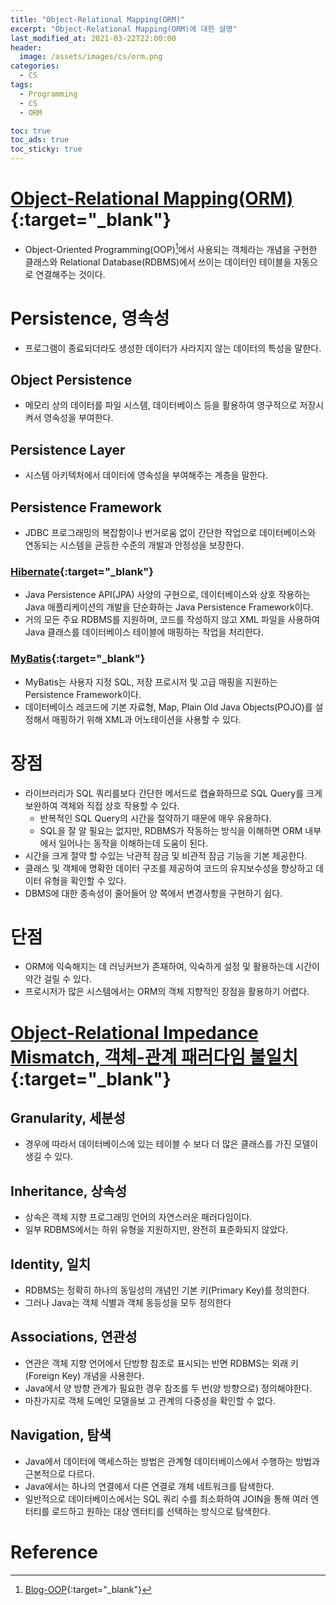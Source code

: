 ```yaml
---
title: "Object-Relational Mapping(ORM)"
excerpt: "Object-Relational Mapping(ORM)에 대한 설명"
last_modified_at: 2021-03-22T22:00:00
header:
  image: /assets/images/cs/orm.png
categories:
  - CS
tags:
  - Programming
  - CS
  - ORM

toc: true
toc_ads: true
toc_sticky: true
---
```

# [Object-Relational Mapping(ORM)](https://hibernate.org/orm/){:target="_blank"}
- Object-Oriented Programming(OOP)[^OOP]에서 사용되는 객체라는 개념을 구현한 클래스와 Relational Database(RDBMS)에서 쓰이는 데이터인 테이블을 자동으로 연결해주는 것이다.

# Persistence, 영속성
- 프로그램이 종료되더라도 생성한 데이터가 사라지지 않는 데이터의 특성을 말한다.

## Object Persistence
- 메모리 상의 데이터를 파일 시스템, 데이터베이스 등을 활용하여 영구적으로 저장시켜서 영속성을 부여한다.

## Persistence Layer
- 시스템 아키텍처에서 데이터에 영속성을 부여해주는 계층을 말한다.

## Persistence Framework
- JDBC 프로그래밍의 복잡함이나 번거로움 없이 간단한 작업으로 데이터베이스와 연동되는 시스템을 균등한 수준의 개발과 안정성을 보장한다.

### [Hibernate](https://hibernate.org/){:target="_blank"}
- Java Persistence API(JPA) 사양의 구현으로, 데이터베이스와 상호 작용하는 Java 애플리케이션의 개발을 단순화하는 Java Persistence Framework이다.
- 거의 모든 주요 RDBMS를 지원하며, 코드를 작성하지 않고 XML 파일을 사용하여 Java 클래스를 데이터베이스 테이블에 매핑하는 작업을 처리한다.

### [MyBatis](https://mybatis.org/mybatis-3/){:target="_blank"}
- MyBatis는 사용자 지정 SQL, 저장 프로시저 및 고급 매핑을 지원하는 Persistence Framework이다. 
- 데이터베이스 레코드에 기본 자료형, Map, Plain Old Java Objects(POJO)를 설정해서 매핑하기 위해 XML과 어노테이션을 사용할 수 있다.

# 장점
- 라이브러리가 SQL 쿼리를보다 간단한 메서드로 캡슐화하므로 SQL Query를 크게 보완하여 객체와 직접 상호 작용할 수 있다.
  * 반복적인 SQL Query의 시간을 절약하기 때문에 매우 유용하다.
  * SQL을 잘 알 필요는 없지만, RDBMS가 작동하는 방식을 이해하면 ORM 내부에서 일어나는 동작을 이해하는데 도움이 된다.
- 시간을 크게 절약 할 수있는 낙관적 잠금 및 비관적 잠금 기능을 기본 제공한다.
- 클래스 및 객체에 명확한 데이터 구조를 제공하여 코드의 유지보수성을 향상하고 데이터 유형을 확인할 수 있다.
- DBMS에 대한 종속성이 줄어들어 양 쪽에서 변경사항을 구현하기 쉽다.

# 단점
  * ORM에 익숙해지는 데 러닝커브가 존재하여, 익숙하게 설정 및 활용하는데 시간이 약간 걸릴 수 있다.
  * 프로시저가 많은 시스템에서는 ORM의 객체 지향적인 장점을 활용하기 어렵다.

# [Object-Relational Impedance Mismatch, 객체-관계 패러다임 불일치](https://hibernate.org/orm/what-is-an-orm/){:target="_blank"}

## Granularity, 세분성
- 경우에 따라서 데이터베이스에 있는 테이블 수 보다 더 많은 클래스를 가진 모델이 생길 수 있다.

## Inheritance, 상속성
- 상속은 객체 지향 프로그래밍 언어의 자연스러운 패러다임이다.
- 일부 RDBMS에서는 하위 유형을 지원하지만, 완전히 표준화되지 않았다.

## Identity, 일치
- RDBMS는 정확히 하나의 동일성의 개념인 기본 키(Primary Key)를 정의한다.
- 그러나 Java는 객체 식별과 객체 동등성을 모두 정의한다

## Associations, 연관성
- 연관은 객체 지향 언어에서 단방향 참조로 표시되는 반면 RDBMS는 외래 키(Foreign Key) 개념을 사용한다.
- Java에서 양 방향 관계가 필요한 경우 참조를 두 번(양 방향으로) 정의해야한다.
- 마찬가지로 객체 도메인 모델을보 고 관계의 다중성을 확인할 수 없다.

## Navigation, 탐색
- Java에서 데이터에 액세스하는 방법은 관계형 데이터베이스에서 수행하는 방법과 근본적으로 다르다.
- Java에서는 하나의 연결에서 다른 연결로 개체 네트워크를 탐색한다.
- 일반적으로 데이터베이스에서는 SQL 쿼리 수를 최소화하여 JOIN을 통해 여러 엔터티를 로드하고 원하는 대상 엔터티를 선택하는 방식으로 탐색한다.

# Reference
[^OOP]: [Blog-OOP](../../paradigm/aop){:target="_blank"}